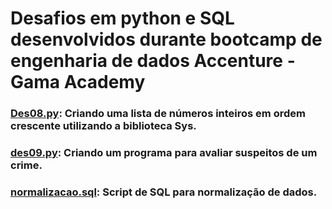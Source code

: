 # Desafios em python e SQL desenvolvidos durante bootcamp de engenharia de dados Accenture - Gama Academy

### <a href='https://github.com/jonesamandajones/desafios_gama/blob/main/des08.py'>Des08.py</a>: Criando uma lista de números inteiros em ordem crescente utilizando a biblioteca Sys.

### <a href='https://github.com/jonesamandajones/desafios_gama/blob/main/des09.py'>des09.py</a>: Criando um programa para avaliar suspeitos de um crime.

### <a href='https://github.com/jonesamandajones/desafios_gama/blob/main/normalizacao.sql'>normalizacao.sql</a>: Script de SQL para normalização de dados. 
